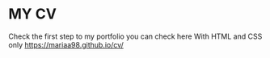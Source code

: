 # MY CV 
Check the first step to my portfolio you can check here
With HTML and CSS only 
https://mariaa98.github.io/cv/
